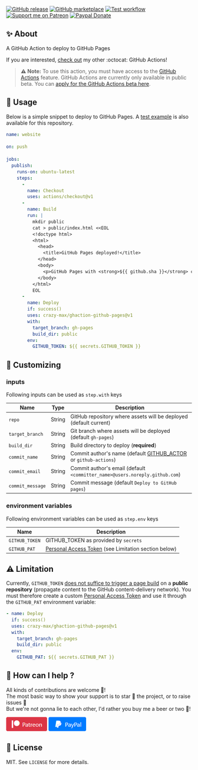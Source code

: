 [![GitHub release](https://img.shields.io/github/release/crazy-max/ghaction-github-pages.svg?style=flat-square)](https://github.com/crazy-max/ghaction-github-pages/releases/latest)
[![GitHub marketplace](https://img.shields.io/badge/marketplace-github--pages-blue?logo=github&style=flat-square)](https://github.com/marketplace/actions/github-pages)
[![Test workflow](https://github.com/crazy-max/ghaction-github-pages/workflows/test/badge.svg)](https://github.com/crazy-max/ghaction-github-pages/actions)
[![Support me on Patreon](https://img.shields.io/badge/donate-patreon-f96854.svg?logo=patreon&style=flat-square)](https://www.patreon.com/crazymax) 
[![Paypal Donate](https://img.shields.io/badge/donate-paypal-00457c.svg?logo=paypal&style=flat-square)](https://www.paypal.me/crazyws)

## ✨ About

A GitHub Action to deploy to GitHub Pages

If you are interested, [check out](https://git.io/Je09Y) my other :octocat: GitHub Actions!

> **:warning: Note:** To use this action, you must have access to the [GitHub Actions](https://github.com/features/actions) feature. GitHub Actions are currently only available in public beta. You can [apply for the GitHub Actions beta here](https://github.com/features/actions/signup/).

## 🚀 Usage

Below is a simple snippet to deploy to GitHub Pages. A [test example](https://github.com/crazy-max/ghaction-github-pages/actions?query=workflow%3Atest) is also available for this repository.

```yaml
name: website

on: push

jobs:
  publish:
    runs-on: ubuntu-latest
    steps:
      -
        name: Checkout
        uses: actions/checkout@v1
      -
        name: Build
        run: |
          mkdir public
          cat > public/index.html <<EOL
          <!doctype html>
          <html>
            <head>
              <title>GitHub Pages deployed!</title>
            </head>
            <body>
              <p>GitHub Pages with <strong>${{ github.sha }}</strong> commit ID has been deployed through <a href="https://github.com/marketplace/actions/github-pages">GitHub Pages action</a> successfully.</p>
            </body>
          </html>
          EOL
      -
        name: Deploy
        if: success()
        uses: crazy-max/ghaction-github-pages@v1
        with:
          target_branch: gh-pages
          build_dir: public
        env:
          GITHUB_TOKEN: ${{ secrets.GITHUB_TOKEN }}
```

## 💅 Customizing

### inputs

Following inputs can be used as `step.with` keys

| Name            | Type    | Description                                                       |
|-----------------|---------|-------------------------------------------------------------------|
| `repo`          | String  | GitHub repository where assets will be deployed (default current) |
| `target_branch` | String  | Git branch where assets will be deployed (default `gh-pages`)     |
| `build_dir`     | String  | Build directory to deploy (**required**)                          |
| `commit_name`   | String  | Commit author's name  (default [GITHUB_ACTOR](https://help.github.com/en/github/automating-your-workflow-with-github-actions/using-environment-variables#default-environment-variables) or `github-actions`) |
| `commit_email`  | String  | Commit author's email (default `<committer_name>@users.noreply.github.com`) |
| `commit_message`| String  | Commit message (default `Deploy to GitHub pages`)                 |

### environment variables

Following environment variables can be used as `step.env` keys

| Name           | Description                          |
|----------------|--------------------------------------|
| `GITHUB_TOKEN` | GITHUB_TOKEN as provided by `secrets`|
| `GITHUB_PAT`   | [Personal Access Token](https://help.github.com/articles/creating-a-personal-access-token-for-the-command-line/) (see Limitation section below)|

## :warning: Limitation

Currently, `GITHUB_TOKEN` [does not suffice to trigger a page build](https://github.community/t5/GitHub-Actions/Github-action-not-triggering-gh-pages-upon-push/m-p/26869) on a **public repository** (propagate content to the GitHub content-delivery network). You must therefore create a custom [Personal Access Token](https://help.github.com/articles/creating-a-personal-access-token-for-the-command-line/) and use it through the `GITHUB_PAT` environment variable:

```yaml
- name: Deploy
  if: success()
  uses: crazy-max/ghaction-github-pages@v1
  with:
    target_branch: gh-pages
    build_dir: public
  env:
    GITHUB_PAT: ${{ secrets.GITHUB_PAT }}
```

## 🤝 How can I help ?

All kinds of contributions are welcome :raised_hands:!<br />
The most basic way to show your support is to star :star2: the project, or to raise issues :speech_balloon:<br />
But we're not gonna lie to each other, I'd rather you buy me a beer or two :beers:!

[![Support me on Patreon](.res/patreon.png)](https://www.patreon.com/crazymax) 
[![Paypal Donate](.res/paypal.png)](https://www.paypal.me/crazyws)

## 📝 License

MIT. See `LICENSE` for more details.
